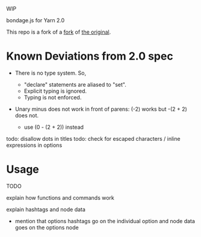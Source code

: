 WIP

bondage.js for Yarn 2.0

This repo is a fork of a [fork](https://github.com/alforno/bondage.js) of [the original](https://github.com/hylyh/bondage.js).

# Known Deviations from 2.0 spec
- There is no type system. So,
  - "declare" statements are aliased to "set".
  - Explicit typing is ignored.
  - Typing is not enforced.

- Unary minus does not work in front of parens: (-2) works but -(2 + 2) does not.
  - use (0 - (2 + 2)) instead

todo: disallow dots in titles
todo: check for escaped characters / inline expressions in options



# Usage
TODO

explain how functions and commands work

explain hashtags and node data
  - mention that options hashtags go on the individual option and node data goes on the options node
